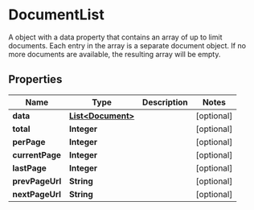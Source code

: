 

# DocumentList

A object with a data property that contains an array of up to limit documents. Each entry in the array is a separate document object. If no more documents are available, the resulting array will be empty.

## Properties

| Name | Type | Description | Notes |
|------------ | ------------- | ------------- | -------------|
|**data** | [**List&lt;Document&gt;**](Document.md) |  |  [optional] |
|**total** | **Integer** |  |  [optional] |
|**perPage** | **Integer** |  |  [optional] |
|**currentPage** | **Integer** |  |  [optional] |
|**lastPage** | **Integer** |  |  [optional] |
|**prevPageUrl** | **String** |  |  [optional] |
|**nextPageUrl** | **String** |  |  [optional] |



